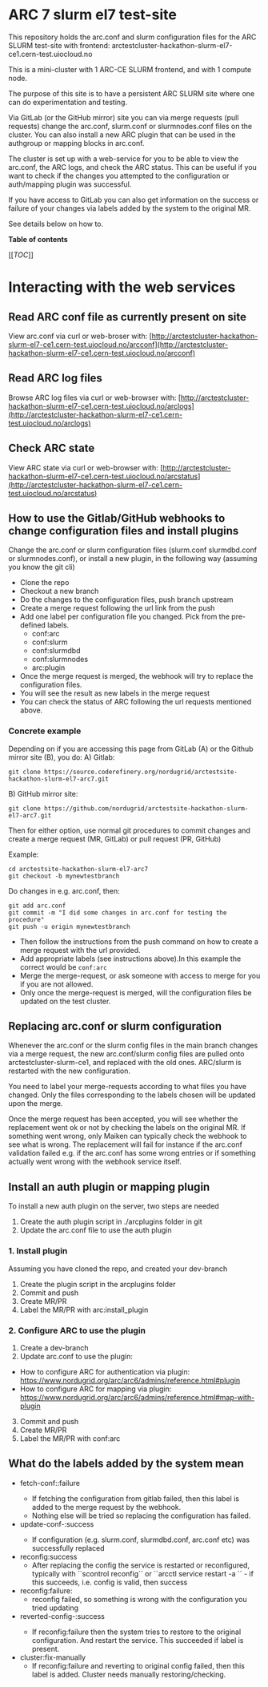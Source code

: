 # ARC 7 slurm el7 test-site
This repository holds the arc.conf and slurm configuration files for the ARC SLURM test-site with frontend: arctestcluster-hackathon-slurm-el7-ce1.cern-test.uiocloud.no

This is a mini-cluster with 1 ARC-CE SLURM frontend, and with 1 compute node. 

The purpose of this site is to have a persistent ARC SLURM site where one can do experimentation and testing. 

Via GitLab (or the GitHub mirror) site you can via merge requests (pull requests) change the arc.conf, slurm.conf or slurmnodes.conf files on the cluster. 
You can also install a new ARC plugin that can be used in the authgroup or mapping blocks in arc.conf. 

The cluster is set up with a web-service for you to be able to view the arc.conf, the ARC logs, and check the ARC status. This can be useful if you want to check if the changes you attempted to the configuration or auth/mapping plugin was successful. 

If you have access to GitLab you can also get information on the success or failure of your changes via labels added by the system to the original MR.  


See details below  on how to. 

**Table of contents**

[[_TOC_]] 


# Interacting with the web services

## Read ARC conf file as currently  present on site
View arc.conf via curl or web-broser with: [http://arctestcluster-hackathon-slurm-el7-ce1.cern-test.uiocloud.no/arcconf](http://arctestcluster-hackathon-slurm-el7-ce1.cern-test.uiocloud.no/arcconf)

## Read ARC log files
Browse ARC log files via curl or web-browser with: [http://arctestcluster-hackathon-slurm-el7-ce1.cern-test.uiocloud.no/arclogs](http://arctestcluster-hackathon-slurm-el7-ce1.cern-test.uiocloud.no/arclogs)


## Check ARC state
View ARC state via curl or web-browser with: [http://arctestcluster-hackathon-slurm-el7-ce1.cern-test.uiocloud.no/arcstatus](http://arctestcluster-hackathon-slurm-el7-ce1.cern-test.uiocloud.no/arcstatus)


## How to use the Gitlab/GitHub webhooks to change configuration files and install plugins
Change the arc.conf or slurm configuration files (slurm.conf slurmdbd.conf or slurmnodes.conf), or install a new plugin, in the following way 
(assuming you know the git cli)

- Clone the repo
- Checkout a new branch 
- Do the changes to the configuration files, push branch upstream
- Create a merge request following the url link from the push
- Add one label per configuration file you changed. Pick from the pre-defined labels.  
  - conf:arc 
  - conf:slurm
  - conf:slurmdbd
  - conf:slurmnodes
  - arc:plugin
- Once the merge request is merged, the webhook will try to replace the configuration files.
- You will see the result as new labels in the merge request
- You can check the status of ARC following the url requests mentioned above. 


### Concrete example
Depending on if you are accessing this page from GitLab (A) or the Github mirror site (B), you do:
A) Gitlab:

```
git clone https://source.coderefinery.org/nordugrid/arctestsite-hackathon-slurm-el7-arc7.git
``` 

B) GitHub mirror site:

```
git clone https://github.com/nordugrid/arctestsite-hackathon-slurm-el7-arc7.git
``` 

Then for either option, use normal git procedures to commit changes and create a merge request (MR, GitLab) or pull request (PR, GitHub)

Example:

```
cd arctestsite-hackathon-slurm-el7-arc7
git checkout -b mynewtestbranch
```

Do changes in e.g. arc.conf, then:

```
git add arc.conf
git commit -m "I did some changes in arc.conf for testing the procedure"
git push -u origin mynewtestbranch
``` 

- Then follow the instructions from the push command on how to create a merge request with the url provided. 
- Add appropriate labels (see instructions above).In this example the correct would be `conf:arc`
- Merge the merge-request, or ask someone with access to merge for you if you are not allowed.
- Only once the merge-request is merged, will the configuration files be updated on the test cluster. 



## Replacing arc.conf or slurm configuration

Whenever the arc.conf or the slurm config files in the main branch changes via a merge request, the new arc.conf/slurm config files are pulled onto arctestcluster-slurm-ce1, and replaced with the old ones. ARC/slurm is restarted with the new configuration. 

You need to label your merge-requests according to what files you have changed. Only the files corresponding to the labels chosen will be updated upon the merge. 

Once the merge request has been accepted, you will see whether the replacement went ok or not by checking the labels on the original MR. If something went wrong, only Maiken can typically check the webhook to see what is wrong. 
The replacement will fail for instance if the arc.conf validation failed e.g. if the arc.conf has some wrong entries or if something actually went wrong with the webhook service itself. 




## Install an auth plugin or mapping plugin
To install a new auth plugin on the server, two steps are needed
1. Create the auth plugin script in ./arcplugins folder in git
2. Update the arc.conf file to use the auth plugin 


### 1. Install plugin
Assuming you have cloned the repo, and created your dev-branch

1. Create the plugin script in the arcplugins folder
2. Commit and push
3. Create MR/PR
4. Label the MR/PR with arc:install_plugin

### 2. Configure ARC to use the plugin

1. Create a dev-branch
2. Update arc.conf to use the plugin:
  - How to configure ARC for authentication via plugin: https://www.nordugrid.org/arc/arc6/admins/reference.html#plugin
  - How to configure ARC for mapping via plugin: https://www.nordugrid.org/arc/arc6/admins/reference.html#map-with-plugin
3. Commit and push
4. Create MR/PR
5. Label the MR/PR with conf:arc



## What do the labels added by the system mean 

- fetch-conf:<conftype>:failure
  - If fetching the configuration from gitlab failed, then this label is added to the merge request by the webhook.
  - Nothing else will be tried so replacing the configuration has failed. 
- update-conf-<conftype>:success 
  - If configuration (e.g. slurm.conf, slurmdbd.conf, arc.conf etc) was successfully replaced
- reconfig:success
  -  After replacing the config the service is restarted or reconfigured, typically with ´´scontrol reconfig´´ or ´´arcctl service restart -a ´´ - if this succeeds, i.e. config is valid, then success
- reconfig:failure: 
  - reconfig failed, so something is wrong with the configuration you tried updating
- reverted-config-<conftype>:success
  - If reconfig:failure then the system tries to restore to the original configuration. And restart the service. This succeeded if label is present.
- cluster:fix-manually 
  - If reconfig:failure and reverting to original config failed, then this label is added. Cluster needs manually restoring/checking. 




